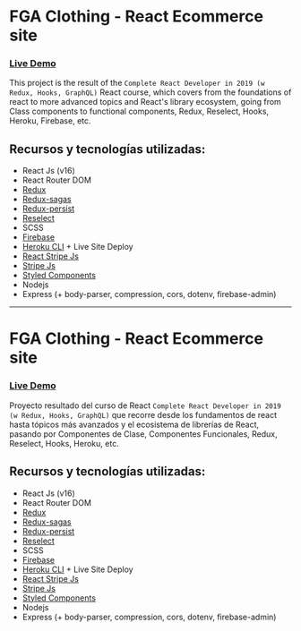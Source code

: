 # FGA Clothing - React Ecommerce site

### [Live Demo](https://fga-live.herokuapp.com/)

This project is the result of the `Complete React Developer in 2019 (w Redux, Hooks, GraphQL)` React course, which covers from the foundations of react to more advanced topics and React's library ecosystem, going from Class components to functional components, Redux, Reselect, Hooks, Heroku, Firebase, etc.

## Recursos y tecnologías utilizadas:

- React Js (v16)
- React Router DOM
- [Redux](https://github.com/reduxjs/redux)
- [Redux-sagas](https://github.com/redux-saga/redux-saga)
- [Redux-persist](https://github.com/rt2zz/redux-persist)
- [Reselect](https://github.com/reduxjs/reselect)
- SCSS
- [Firebase](firebase.google.com)
- [Heroku CLI](https://devcenter.heroku.com/articles/heroku-cli) + Live Site Deploy
- [React Stripe Js](https://github.com/stripe/react-stripe-js)
- [Stripe Js](https://www.npmjs.com/package/@stripe/stripe-js)
- [Styled Components](https://styled-components.com/)
- Nodejs
- Express (+ body-parser, compression, cors, dotenv, firebase-admin)

---

# FGA Clothing - React Ecommerce site

### [Live Demo](https://fga-live.herokuapp.com/)

Proyecto resultado del curso de React `Complete React Developer in 2019 (w Redux, Hooks, GraphQL)` que recorre desde los fundamentos de react hasta tópicos más avanzados y el ecosistema de librerías de React, pasando por Componentes de Clase, Componentes Funcionales, Redux, Reselect, Hooks, Heroku, etc.

## Recursos y tecnologías utilizadas:

- React Js (v16)
- React Router DOM
- [Redux](https://github.com/reduxjs/redux)
- [Redux-sagas](https://github.com/redux-saga/redux-saga)
- [Redux-persist](https://github.com/rt2zz/redux-persist)
- [Reselect](https://github.com/reduxjs/reselect)
- SCSS
- [Firebase](firebase.google.com)
- [Heroku CLI](https://devcenter.heroku.com/articles/heroku-cli) + Live Site Deploy
- [React Stripe Js](https://github.com/stripe/react-stripe-js)
- [Stripe Js](https://www.npmjs.com/package/@stripe/stripe-js)
- [Styled Components](https://styled-components.com/)
- Nodejs
- Express (+ body-parser, compression, cors, dotenv, firebase-admin)
